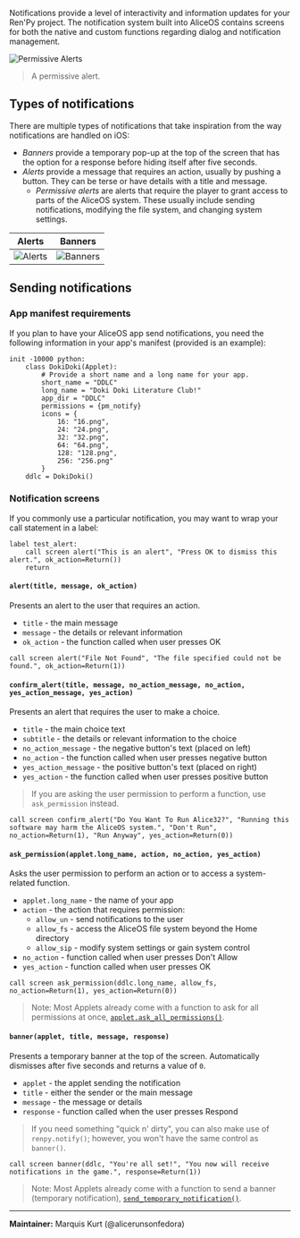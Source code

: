 Notifications provide a level of interactivity and information updates for your Ren'Py project. The notification system built into AliceOS contains screens for both the native and custom functions regarding dialog and notification management.

![Permissive Alerts](https://imgur.com/quWQALX.png)
> A permissive alert.

## Types of notifications
There are multiple types of notifications that take inspiration from the way notifications are handled on iOS:
* _Banners_ provide a temporary pop-up at the top of the screen that has the option for a response before hiding itself after five seconds.
* _Alerts_ provide a message that requires an action, usually by pushing a button. They can be terse or have details with a title and message.
    * _Permissive alerts_ are alerts that require the player to grant access to parts of the AliceOS system. These usually include sending notifications, modifying the file system, and changing system settings.

| Alerts | Banners |
| --- | --- |
| ![Alerts](https://imgur.com/lGlEmZu.png) | ![Banners](https://imgur.com/kKpx6ji.png) |

## Sending notifications
### App manifest requirements
If you plan to have your AliceOS app send notifications, you need the following information in your app's manifest (provided is an example):
```renpy
init -10000 python:
    class DokiDoki(Applet):
        # Provide a short name and a long name for your app.
        short_name = "DDLC"
        long_name = "Doki Doki Literature Club!"
        app_dir = "DDLC"
        permissions = {pm_notify}
        icons = {
            16: "16.png",
            24: "24.png",
            32: "32.png",
            64: "64.png",
            128: "128.png",
            256: "256.png"
        }
    ddlc = DokiDoki()
```
### Notification screens
If you commonly use a particular notification, you may want to wrap your call statement in a label:
```renpy
label test_alert:
    call screen alert("This is an alert", "Press OK to dismiss this alert.", ok_action=Return())
    return
```
#### `alert(title, message, ok_action)`
Presents an alert to the user that requires an action.
* `title` - the main message
* `message` - the details or relevant information
* `ok_action` - the function called when user presses OK

```renpy
call screen alert("File Not Found", "The file specified could not be found.", ok_action=Return(1))
```

#### `confirm_alert(title, message, no_action_message, no_action, yes_action_message, yes_action)`
Presents an alert that requires the user to make a choice.
* `title` - the main choice text
* `subtitle` - the details or relevant information to the choice
* `no_action_message` - the negative button's text (placed on left)
* `no_action` - the function called when user presses negative button
* `yes_action_message` - the positive button's text (placed on right)
* `yes_action` - the function called when user presses positive button
> If you are asking the user permission to perform a function, use `ask_permission` instead.

```renpy
call screen confirm_alert("Do You Want To Run Alice32?", "Running this software may harm the AliceOS system.", "Don't Run", no_action=Return(1), "Run Anyway", yes_action=Return(0))
```

#### `ask_permission(applet.long_name, action, no_action, yes_action)`
Asks the user permission to perform an action or to access a system-related function.
* `applet.long_name` - the name of your app
* `action` - the action that requires permission:
    * `allow_un` - send notifications to the user
    * `allow_fs` - access the AliceOS file system beyond the Home directory
    * `allow_sip` - modify system settings or gain system control
* `no_action` - function called when user presses Don't Allow
* `yes_action` - function called when user presses OK

```renpy
call screen ask_permission(ddlc.long_name, allow_fs, no_action=Return(1), yes_action=Return(0))
```
> Note: Most Applets already come with a function to ask for all permissions at once, [`applet.ask_all_permissions()`](https://github.com/TheAngelReturns/aliceos/wiki/Applet-Manifest#other-functions).

#### `banner(applet, title, message, response)`
Presents a temporary banner at the top of the screen. Automatically dismisses after five seconds and returns a value of `0`.
* `applet` - the applet sending the notification
* `title` - either the sender or the main message
* `message` - the message or details
* `response` - function called when the user presses Respond
> If you need something "quick n' dirty", you can also make use of `renpy.notify()`; however, you won't have the same control as `banner()`.

```renpy
call screen banner(ddlc, "You're all set!", "You now will receive notifications in the game.", response=Return(1))
```
> Note: Most Applets already come with a function to send a banner (temporary notification), [`send_temporary_notification()`](https://github.com/TheAngelReturns/aliceos/wiki/Applet-Manifest#other-functions).

---
**Maintainer:** Marquis Kurt (@alicerunsonfedora)